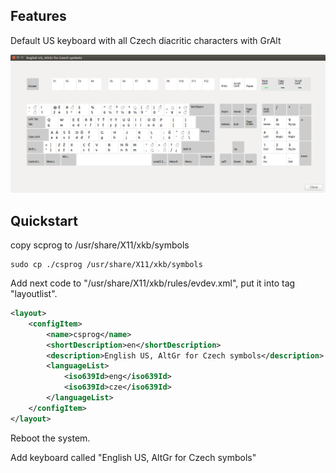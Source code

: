 ## Features

Default US keyboard with all Czech diacritic characters with GrAlt 
<p align="center">
<img src="keyboard.png" alt="Keyboard" title="Keyboard" />
</p>

## Quickstart

copy scprog to /usr/share/X11/xkb/symbols

```shell
sudo cp ./csprog /usr/share/X11/xkb/symbols
```

Add next code to "/usr/share/X11/xkb/rules/evdev.xml", put it into tag "layoutlist".
```xml
<layout>
    <configItem>
        <name>csprog</name>
        <shortDescription>en</shortDescription>
        <description>English US, AltGr for Czech symbols</description>
        <languageList>
            <iso639Id>eng</iso639Id>
            <iso639Id>cze</iso639Id>
        </languageList>
    </configItem>
</layout>
```

Reboot the system.

Add keyboard called "English US, AltGr for Czech symbols"
